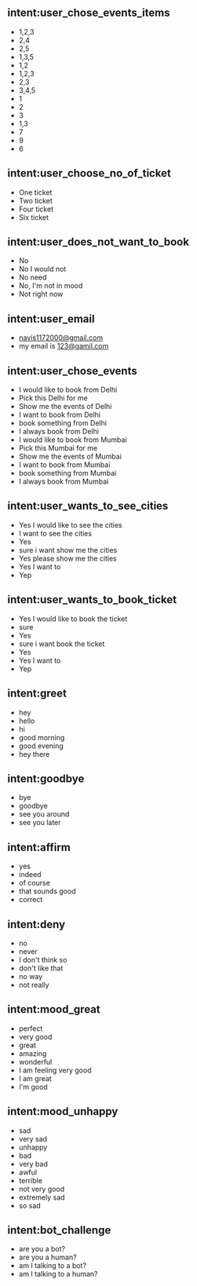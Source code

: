 ## intent:user_chose_events_items
- 1,2,3
- 2,4
- 2,5
- 1,3,5
- 1,2
- 1,2,3
- 2,3
- 3,4,5
- 1
- 2
- 3
- 1,3
- 7
- 9
- 6
## intent:user_choose_no_of_ticket
- One ticket
- Two ticket
- Four ticket
- Six ticket

## intent:user_does_not_want_to_book
- No
- No I would not
- No need
- No, I'm not in mood
- Not right now
## intent:user_email
- navis1172000@gmail.com
- my email is 123@gamil.com
## intent:user_chose_events

- I would like to book from Delhi
- Pick this Delhi for me
- Show me the events of Delhi
- I want to book from Delhi
- book something from Delhi
- I always book from Delhi
- I would like to book from Mumbai
- Pick this Mumbai for me
- Show me the events of Mumbai
- I want to book from Mumbai
- book something from Mumbai
- I always book from Mumbai



## intent:user_wants_to_see_cities
- Yes I would like to see the cities
- I want to see the cities
- Yes
- sure i want show me the cities
- Yes please show me the cities
- Yes I want to
- Yep

## intent:user_wants_to_book_ticket
- Yes I would like to book the ticket
- sure
- Yes
- sure i want book the ticket
- Yes 
- Yes I want to
- Yep

## intent:greet
- hey
- hello
- hi
- good morning
- good evening
- hey there

## intent:goodbye
- bye
- goodbye
- see you around
- see you later

## intent:affirm
- yes
- indeed
- of course
- that sounds good
- correct

## intent:deny
- no
- never
- I don't think so
- don't like that
- no way
- not really

## intent:mood_great
- perfect
- very good
- great
- amazing
- wonderful
- I am feeling very good
- I am great
- I'm good

## intent:mood_unhappy
- sad
- very sad
- unhappy
- bad
- very bad
- awful
- terrible
- not very good
- extremely sad
- so sad

## intent:bot_challenge
- are you a bot?
- are you a human?
- am I talking to a bot?
- am I talking to a human?
